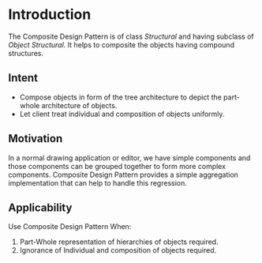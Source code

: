 # Introduction
The Composite Design Pattern is of class *Structural* and having subclass of *Object Structural*. It helps to composite the objects having compound structures.

## Intent
* Compose objects in form of the tree architecture to depict the part-whole architecture of objects.
* Let client treat individual and composition of objects uniformly.

## Motivation
In a normal drawing application or editor, we have simple components and those components can be grouped together to form more complex components. Composite Design Pattern provides a simple aggregation implementation that can help to handle this regression.

## Applicability
Use Composite Design Pattern When:
1. Part-Whole representation of hierarchies of objects required.
2. Ignorance of Individual and composition of objects required.